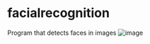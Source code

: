 # facialrecognition
 Program that detects faces in images
![image](https://github.com/nh987/facialrecognition/assets/100050962/231da3c0-4c41-4b3d-b1bd-ca437a68d246)

 
